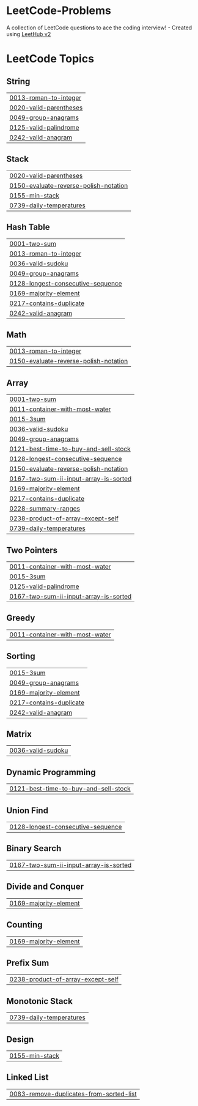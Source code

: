 # LeetCode-Problems
A collection of LeetCode questions to ace the coding interview! - Created using [LeetHub v2](https://github.com/arunbhardwaj/LeetHub-2.0)

<!---LeetCode Topics Start-->
# LeetCode Topics
## String
|  |
| ------- |
| [0013-roman-to-integer](https://github.com/IlanVinerski/LeetCode-Problems/tree/master/0013-roman-to-integer) |
| [0020-valid-parentheses](https://github.com/IlanVinerski/LeetCode-Problems/tree/master/0020-valid-parentheses) |
| [0049-group-anagrams](https://github.com/IlanVinerski/LeetCode-Problems/tree/master/0049-group-anagrams) |
| [0125-valid-palindrome](https://github.com/IlanVinerski/LeetCode-Problems/tree/master/0125-valid-palindrome) |
| [0242-valid-anagram](https://github.com/IlanVinerski/LeetCode-Problems/tree/master/0242-valid-anagram) |
## Stack
|  |
| ------- |
| [0020-valid-parentheses](https://github.com/IlanVinerski/LeetCode-Problems/tree/master/0020-valid-parentheses) |
| [0150-evaluate-reverse-polish-notation](https://github.com/IlanVinerski/LeetCode-Problems/tree/master/0150-evaluate-reverse-polish-notation) |
| [0155-min-stack](https://github.com/IlanVinerski/LeetCode-Problems/tree/master/0155-min-stack) |
| [0739-daily-temperatures](https://github.com/IlanVinerski/LeetCode-Problems/tree/master/0739-daily-temperatures) |
## Hash Table
|  |
| ------- |
| [0001-two-sum](https://github.com/IlanVinerski/LeetCode-Problems/tree/master/0001-two-sum) |
| [0013-roman-to-integer](https://github.com/IlanVinerski/LeetCode-Problems/tree/master/0013-roman-to-integer) |
| [0036-valid-sudoku](https://github.com/IlanVinerski/LeetCode-Problems/tree/master/0036-valid-sudoku) |
| [0049-group-anagrams](https://github.com/IlanVinerski/LeetCode-Problems/tree/master/0049-group-anagrams) |
| [0128-longest-consecutive-sequence](https://github.com/IlanVinerski/LeetCode-Problems/tree/master/0128-longest-consecutive-sequence) |
| [0169-majority-element](https://github.com/IlanVinerski/LeetCode-Problems/tree/master/0169-majority-element) |
| [0217-contains-duplicate](https://github.com/IlanVinerski/LeetCode-Problems/tree/master/0217-contains-duplicate) |
| [0242-valid-anagram](https://github.com/IlanVinerski/LeetCode-Problems/tree/master/0242-valid-anagram) |
## Math
|  |
| ------- |
| [0013-roman-to-integer](https://github.com/IlanVinerski/LeetCode-Problems/tree/master/0013-roman-to-integer) |
| [0150-evaluate-reverse-polish-notation](https://github.com/IlanVinerski/LeetCode-Problems/tree/master/0150-evaluate-reverse-polish-notation) |
## Array
|  |
| ------- |
| [0001-two-sum](https://github.com/IlanVinerski/LeetCode-Problems/tree/master/0001-two-sum) |
| [0011-container-with-most-water](https://github.com/IlanVinerski/LeetCode-Problems/tree/master/0011-container-with-most-water) |
| [0015-3sum](https://github.com/IlanVinerski/LeetCode-Problems/tree/master/0015-3sum) |
| [0036-valid-sudoku](https://github.com/IlanVinerski/LeetCode-Problems/tree/master/0036-valid-sudoku) |
| [0049-group-anagrams](https://github.com/IlanVinerski/LeetCode-Problems/tree/master/0049-group-anagrams) |
| [0121-best-time-to-buy-and-sell-stock](https://github.com/IlanVinerski/LeetCode-Problems/tree/master/0121-best-time-to-buy-and-sell-stock) |
| [0128-longest-consecutive-sequence](https://github.com/IlanVinerski/LeetCode-Problems/tree/master/0128-longest-consecutive-sequence) |
| [0150-evaluate-reverse-polish-notation](https://github.com/IlanVinerski/LeetCode-Problems/tree/master/0150-evaluate-reverse-polish-notation) |
| [0167-two-sum-ii-input-array-is-sorted](https://github.com/IlanVinerski/LeetCode-Problems/tree/master/0167-two-sum-ii-input-array-is-sorted) |
| [0169-majority-element](https://github.com/IlanVinerski/LeetCode-Problems/tree/master/0169-majority-element) |
| [0217-contains-duplicate](https://github.com/IlanVinerski/LeetCode-Problems/tree/master/0217-contains-duplicate) |
| [0228-summary-ranges](https://github.com/IlanVinerski/LeetCode-Problems/tree/master/0228-summary-ranges) |
| [0238-product-of-array-except-self](https://github.com/IlanVinerski/LeetCode-Problems/tree/master/0238-product-of-array-except-self) |
| [0739-daily-temperatures](https://github.com/IlanVinerski/LeetCode-Problems/tree/master/0739-daily-temperatures) |
## Two Pointers
|  |
| ------- |
| [0011-container-with-most-water](https://github.com/IlanVinerski/LeetCode-Problems/tree/master/0011-container-with-most-water) |
| [0015-3sum](https://github.com/IlanVinerski/LeetCode-Problems/tree/master/0015-3sum) |
| [0125-valid-palindrome](https://github.com/IlanVinerski/LeetCode-Problems/tree/master/0125-valid-palindrome) |
| [0167-two-sum-ii-input-array-is-sorted](https://github.com/IlanVinerski/LeetCode-Problems/tree/master/0167-two-sum-ii-input-array-is-sorted) |
## Greedy
|  |
| ------- |
| [0011-container-with-most-water](https://github.com/IlanVinerski/LeetCode-Problems/tree/master/0011-container-with-most-water) |
## Sorting
|  |
| ------- |
| [0015-3sum](https://github.com/IlanVinerski/LeetCode-Problems/tree/master/0015-3sum) |
| [0049-group-anagrams](https://github.com/IlanVinerski/LeetCode-Problems/tree/master/0049-group-anagrams) |
| [0169-majority-element](https://github.com/IlanVinerski/LeetCode-Problems/tree/master/0169-majority-element) |
| [0217-contains-duplicate](https://github.com/IlanVinerski/LeetCode-Problems/tree/master/0217-contains-duplicate) |
| [0242-valid-anagram](https://github.com/IlanVinerski/LeetCode-Problems/tree/master/0242-valid-anagram) |
## Matrix
|  |
| ------- |
| [0036-valid-sudoku](https://github.com/IlanVinerski/LeetCode-Problems/tree/master/0036-valid-sudoku) |
## Dynamic Programming
|  |
| ------- |
| [0121-best-time-to-buy-and-sell-stock](https://github.com/IlanVinerski/LeetCode-Problems/tree/master/0121-best-time-to-buy-and-sell-stock) |
## Union Find
|  |
| ------- |
| [0128-longest-consecutive-sequence](https://github.com/IlanVinerski/LeetCode-Problems/tree/master/0128-longest-consecutive-sequence) |
## Binary Search
|  |
| ------- |
| [0167-two-sum-ii-input-array-is-sorted](https://github.com/IlanVinerski/LeetCode-Problems/tree/master/0167-two-sum-ii-input-array-is-sorted) |
## Divide and Conquer
|  |
| ------- |
| [0169-majority-element](https://github.com/IlanVinerski/LeetCode-Problems/tree/master/0169-majority-element) |
## Counting
|  |
| ------- |
| [0169-majority-element](https://github.com/IlanVinerski/LeetCode-Problems/tree/master/0169-majority-element) |
## Prefix Sum
|  |
| ------- |
| [0238-product-of-array-except-self](https://github.com/IlanVinerski/LeetCode-Problems/tree/master/0238-product-of-array-except-self) |
## Monotonic Stack
|  |
| ------- |
| [0739-daily-temperatures](https://github.com/IlanVinerski/LeetCode-Problems/tree/master/0739-daily-temperatures) |
## Design
|  |
| ------- |
| [0155-min-stack](https://github.com/IlanVinerski/LeetCode-Problems/tree/master/0155-min-stack) |
## Linked List
|  |
| ------- |
| [0083-remove-duplicates-from-sorted-list](https://github.com/IlanVinerski/LeetCode-Problems/tree/master/0083-remove-duplicates-from-sorted-list) |
<!---LeetCode Topics End-->